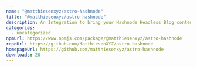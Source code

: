 ```yaml
---
name: "@matthiesenxyz/astro-hashnode"
title: "@matthiesenxyz/astro-hashnode"
description: An Integration to bring your Hashnode Headless Blog content into Astro!
categories:
  - uncategorized
npmUrl: https://www.npmjs.com/package/@matthiesenxyz/astro-hashnode
repoUrl: https://github.com/MatthiesenXYZ/astro-hashnode
homepageUrl: https://github.com/matthiesenxyz/astro-hashnode
downloads: 28
---
```


